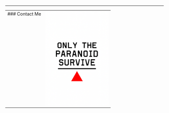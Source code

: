 ---

<table align="center">
  <tbody>
    <tr>
      <td valign="top">
        ### Contact Me
      </td>
      <td valign="top">
        <img src="https://github.com/humakrpnr13/humakrpnr13/blob/main/readme.png?raw=true" alt="Only the paranoid survive" width="200">
      </td>
    </tr>
  </tbody>
</table>
